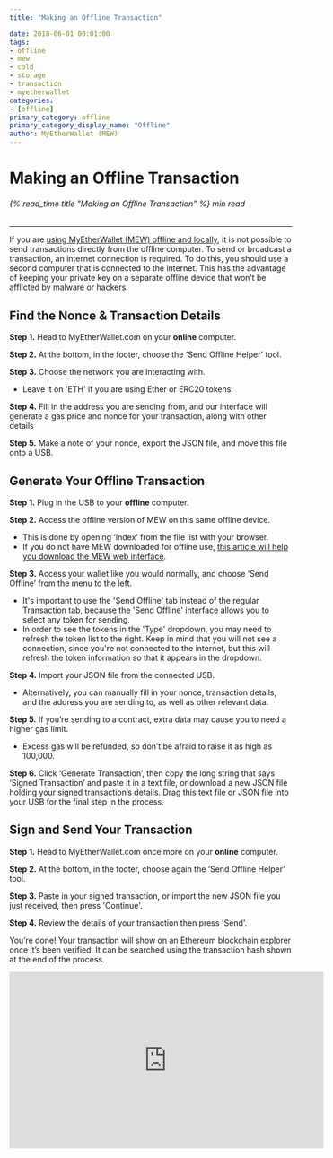 ```yaml
---
title: "Making an Offline Transaction"

date: 2018-06-01 00:01:00
tags:
- offline
- mew
- cold
- storage
- transaction
- myetherwallet
categories:
- [offline]
primary_category: offline
primary_category_display_name: "Offline"
author: MyEtherWallet (MEW)
---
```


# **Making an Offline Transaction**

###### {% read_time title "Making an Offline Transaction" %} min read

* * *

If you are [using MyEtherWallet (MEW) offline and locally][mewOffline], it is not possible to send transactions directly from the offline computer. To send or broadcast a transaction, an internet connection is required. To do this, you should use a second computer that is connected to the internet. This has the advantage of keeping your private key on a separate offline device that won’t be afflicted by malware or hackers. 

## **Find the Nonce & Transaction Details**

**Step 1.** Head to MyEtherWallet.com on your **online** computer.

**Step 2.** At the bottom, in the footer, choose the 'Send Offline Helper' tool.

**Step 3.** Choose the network you are interacting with. 

-   Leave it on 'ETH' if you are using Ether or ERC20 tokens.

**Step 4.** Fill in the address you are sending from, and our interface will generate a gas price and nonce for your transaction, along with other details

**Step 5.** Make a note of your nonce, export the JSON file, and move this file onto a USB.

## **Generate Your Offline Transaction**

**Step 1.** Plug in the USB to your **offline** computer.

**Step 2.** Access the offline version of MEW on this same offline device. 

-   This is done by opening ‘Index’ from the file list with your browser.
-   If you do not have MEW downloaded for offline use, [this article will help you download the MEW web interface][mewOffline].

**Step 3.** Access your wallet like you would normally, and choose ‘Send Offline’ from the menu to the left.

-   It's important to use the 'Send Offline' tab instead of the regular Transaction tab, because the 'Send Offline' interface allows you to select any token for sending. 
-   In order to see the tokens in the 'Type' dropdown, you may need to refresh the token list to the right. Keep in mind that you will not see a connection, since you're not connected to the internet, but this will refresh the token information so that it appears in the dropdown.

**Step 4.** Import your JSON file from the connected USB. 

-   Alternatively, you can manually fill in your nonce, transaction details, and the address you are sending to, as well as other relevant data.

**Step 5.** If you’re sending to a contract, extra data may cause you to need a higher gas limit. 

-   Excess gas will be refunded, so don’t be afraid to raise it as high as 100,000.

**Step 6.** Click ‘Generate Transaction’, then copy the long string that says ‘Signed Transaction’ and paste it in a text file, or download a new JSON file holding your signed transaction’s details. Drag this text file or JSON file into your USB for the final step in the process.

## **Sign and Send Your Transaction**

**Step 1.** Head to MyEtherWallet.com once more on your **online** computer.

**Step 2.** At the bottom, in the footer, choose again the ‘Send Offline Helper’ tool.

**Step 3.** Paste in your signed transaction, or import the new JSON file you just received, then press 'Continue'.

**Step 4.** Review the details of your transaction then press 'Send'. 
<br> 

You’re done! Your transaction will show on an Ethereum blockchain explorer once it’s been verified. It can be searched using the transaction hash shown at the end of the process.

<div class="youtube-video">
<iframe width="560" height="315" src="https://www.youtube.com/embed/9_6EU1QPU0k" frameborder="0" allow="accelerometer; autoplay; encrypted-media; gyroscope; picture-in-picture" allowfullscreen></iframe>
</div>

[mewOffline]: /@@@@@@/offline/using-mew-offline/
